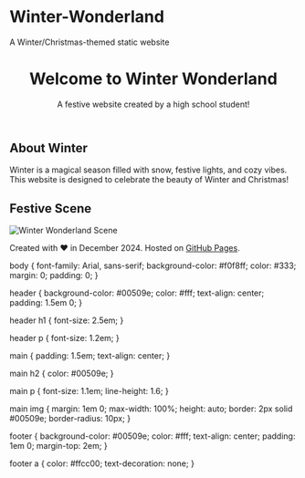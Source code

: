 # Winter-Wonderland
A Winter/Christmas-themed static website
<!DOCTYPE html>
<html lang="en">
<head>
    <meta charset="UTF-8">
    <meta name="viewport" content="width=device-width, initial-scale=1.0">
    <title>Winter Wonderland</title>
    <link rel="stylesheet" href="styles.css">
</head>
<body>
    <header>
        <h1>Welcome to Winter Wonderland</h1>
        <p>A festive website created by a high school student!</p>
    </header>
    <main>
        <section class="about">
            <h2>About Winter</h2>
            <p>Winter is a magical season filled with snow, festive lights, and cozy vibes. This website is designed to celebrate the beauty of Winter and Christmas!</p>
        </section>
        <section class="image">
            <h2>Festive Scene</h2>
            <img src="https://via.placeholder.com/400x300.png?text=Winter+Wonderland" alt="Winter Wonderland Scene">
        </section>
    </main>
    <footer>
        <p>Created with ❤️ in December 2024. Hosted on <a href="https://pages.github.com/" target="_blank">GitHub Pages</a>.</p>
    </footer>
</body>
</html>
body {
    font-family: Arial, sans-serif;
    background-color: #f0f8ff;
    color: #333;
    margin: 0;
    padding: 0;
}

header {
    background-color: #00509e;
    color: #fff;
    text-align: center;
    padding: 1.5em 0;
}

header h1 {
    font-size: 2.5em;
}

header p {
    font-size: 1.2em;
}

main {
    padding: 1.5em;
    text-align: center;
}

main h2 {
    color: #00509e;
}

main p {
    font-size: 1.1em;
    line-height: 1.6;
}

main img {
    margin: 1em 0;
    max-width: 100%;
    height: auto;
    border: 2px solid #00509e;
    border-radius: 10px;
}

footer {
    background-color: #00509e;
    color: #fff;
    text-align: center;
    padding: 1em 0;
    margin-top: 2em;
}

footer a {
    color: #ffcc00;
    text-decoration: none;
}
